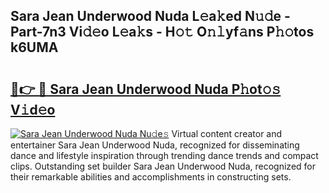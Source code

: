 ## Sara Jean Underwood Nuda L𝚎a𝚔ed N𝚞𝚍e - Part-7n3 Vi𝚍𝚎o L𝚎a𝚔s - H𝚘𝚝 O𝚗𝚕yf𝚊ns P𝚑𝚘tos k6UMA

# <h2><a href="http://kf2438f.oniu.top/?m=Sara+Jean+Underwood+Nuda">🔗👉 🔴 Sara Jean Underwood Nuda P𝚑ot𝚘𝚜 V𝚒d𝚎o</a></h2>

[![Sara Jean Underwood Nuda Nu𝚍e𝚜](https://i.imgur.com/0qMVB7G.gif)](http://kf2438f.oniu.top/?m=Sara+Jean+Underwood+Nuda)
Virtual content creator and entertainer Sara Jean Underwood Nuda, recognized for disseminating dance and lifestyle inspiration through trending dance trends and compact clips. Outstanding set builder Sara Jean Underwood Nuda, recognized for their remarkable abilities and accomplishments in constructing sets.  
